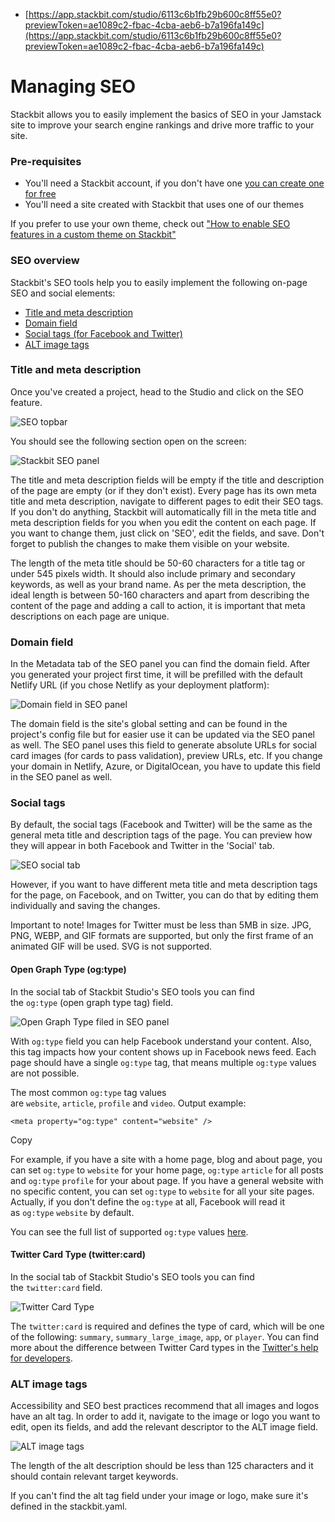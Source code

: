 -   [https://app.stackbit.com/studio/6113c6b1fb29b600c8ff55e0?previewToken=ae1089c2-fbac-4cba-aeb6-b7a196fa149c](https://app.stackbit.com/studio/6113c6b1fb29b600c8ff55e0?previewToken=ae1089c2-fbac-4cba-aeb6-b7a196fa149c)




Managing SEO
============

Stackbit allows you to easily implement the basics of SEO in your Jamstack site to improve your search engine rankings and drive more traffic to your site.

### [](https://www.stackbit.com/docs/studio-guides/managing-seo/#pre_requisites)Pre-requisites

-   You'll need a Stackbit account, if you don't have one [you can create one for free](https://app.stackbit.com/register)
-   You'll need a site created with Stackbit that uses one of our themes

If you prefer to use your own theme, check out ["How to enable SEO features in a custom theme on Stackbit"](https://www.stackbit.com/docs/reference/seo-tools/)

### [](https://www.stackbit.com/docs/studio-guides/managing-seo/#seo_overview)SEO overview

Stackbit's SEO tools help you to easily implement the following on-page SEO and social elements:

-   [Title and meta description](https://www.stackbit.com/docs/studio-guides/managing-seo/#title_and_meta_description)
-   [Domain field](https://www.stackbit.com/docs/studio-guides/managing-seo/#domain_field)
-   [Social tags (for Facebook and Twitter)](https://www.stackbit.com/docs/studio-guides/managing-seo/#social_tags)
-   [ALT image tags](https://www.stackbit.com/docs/studio-guides/managing-seo/#alt_image_tags)

### [](https://www.stackbit.com/docs/studio-guides/managing-seo/#title_and_meta_description)Title and meta description

Once you've created a project, head to the Studio and click on the SEO feature.

![SEO topbar](https://www.stackbit.com/docs/images/seo-topbar.png)

You should see the following section open on the screen:

![Stackbit SEO panel](https://www.stackbit.com/docs/images/seo-panel.png)

The title and meta description fields will be empty if the title and description of the page are empty (or if they don't exist). Every page has its own meta title and meta description, navigate to different pages to edit their SEO tags. If you don't do anything, Stackbit will automatically fill in the meta title and meta description fields for you when you edit the content on each page. If you want to change them, just click on 'SEO', edit the fields, and save. Don't forget to publish the changes to make them visible on your website.

The length of the meta title should be 50-60 characters for a title tag or under 545 pixels width. It should also include primary and secondary keywords, as well as your brand name. As per the meta description, the ideal length is between 50-160 characters and apart from describing the content of the page and adding a call to action, it is important that meta descriptions on each page are unique.

### [](https://www.stackbit.com/docs/studio-guides/managing-seo/#domain_field)Domain field

In the Metadata tab of the SEO panel you can find the domain field. After you generated your project first time, it will be prefilled with the default Netlify URL (if you chose Netlify as your deployment platform):

![Domain field in SEO panel](https://www.stackbit.com/docs/images/seo-domain-field.png)

The domain field is the site's global setting and can be found in the project's config file but for easier use it can be updated via the SEO panel as well. The SEO panel uses this field to generate absolute URLs for social card images (for cards to pass validation), preview URLs, etc. If you change your domain in Netlify, Azure, or DigitalOcean, you have to update this field in the SEO panel as well.

### [](https://www.stackbit.com/docs/studio-guides/managing-seo/#social_tags)Social tags

By default, the social tags (Facebook and Twitter) will be the same as the general meta title and description tags of the page. You can preview how they will appear in both Facebook and Twitter in the 'Social' tab.

![SEO social tab](https://www.stackbit.com/docs/images/seo-soc.png)

However, if you want to have different meta title and meta description tags for the page, on Facebook, and on Twitter, you can do that by editing them individually and saving the changes.

Important to note! Images for Twitter must be less than 5MB in size. JPG, PNG, WEBP, and GIF formats are supported, but only the first frame of an animated GIF will be used. SVG is not supported.

#### Open Graph Type (og:type)

In the social tab of Stackbit Studio's SEO tools you can find the `og:type` (open graph type tag) field.

![Open Graph Type filed in SEO panel](https://www.stackbit.com/docs/images/seo-og-type.png)

With `og:type` field you can help Facebook understand your content. Also, this tag impacts how your content shows up in Facebook news feed. Each page should have a single `og:type` tag, that means multiple `og:type` values are not possible.

The most common `og:type` tag values are `website`, `article`, `profile` and `video`. Output example:

```
<meta property="og:type" content="website" />

```

Copy

For example, if you have a site with a home page, blog and about page, you can set `og:type` to `website` for your home page, `og:type` `article` for all posts and `og:type` `profile` for your about page. If you have a general website with no specific content, you can set `og:type` to `website` for all your site pages. Actually, if you don't define the `og:type` at all, Facebook will read it as `og:type` `website` by default.

You can see the full list of supported `og:type` values [here](https://ogp.me/#object-type).

#### Twitter Card Type (twitter:card)

In the social tab of Stackbit Studio's SEO tools you can find the `twitter:card` field.

![Twitter Card Type](https://www.stackbit.com/docs/images/twitter-card.png)

The `twitter:card` is required and defines the type of card, which will be one of the following: `summary`, `summary_large_image`, `app`, or `player`. You can find more about the difference between Twitter Card types in the [Twitter's help for developers](https://developer.twitter.com/en/docs/twitter-for-websites/cards/overview/abouts-cards).

### [](https://www.stackbit.com/docs/studio-guides/managing-seo/#alt_image_tags)ALT image tags

Accessibility and SEO best practices recommend that all images and logos have an alt tag. In order to add it, navigate to the image or logo you want to edit, open its fields, and add the relevant descriptor to the ALT image field.

![ALT image tags](https://www.stackbit.com/docs/images/alt-image-tags.png)

The length of the alt description should be less than 125 characters and it should contain relevant target keywords.

If you can't find the alt tag field under your image or logo, make sure it's defined in the stackbit.yaml.